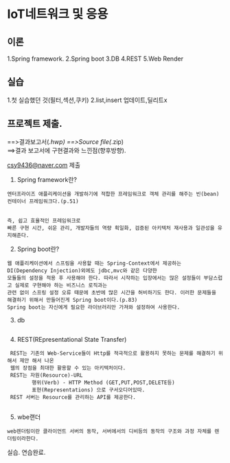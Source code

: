 # IoT네트워크 및 응용  
## 이론 
  1.Spring framework.
  2.Spring boot
  3.DB
  4.REST
  5.Web Render 
## 실습  
  1.첫 실습했던 것(필터,섹션,쿠키)
  2.list,insert 업데이트,딜리트x
## 프로젝트 제출.
  ==>결과보고서(*.hwp)
  ==>Source file(*.zip)  
  ==>결과 보고서에 구현결과와 느낀점(향후방향).
  
csy9436@naver.com 제출

1. Spring framework란?
~~~~~~
엔터프라이즈 애플리케이션을 개발하기에 적합한 프레임워크로 객체 관리를 해주는 빈(bean)컨테이너 프레임워크다.(p.51)


즉, 쉽고 효율적인 프레임워크로 
빠른 구현 시간, 쉬운 관리, 개발자들의 역량 획일화, 검증된 아키텍처 재사용과 일관성을 유지해준다.  

~~~~~~

2. Spring boot란?
~~~~~~
웹 애플리케이션에서 스프링을 사용할 때는 Spring-Context에서 제공하는 DI(Dependency Injection)외에도 jdbc,mvc와 같은 다양한 
모듈들의 설정을 적용 후 사용해야 한다. 따라서 시작하는 입장에서는 많은 설정들이 부담스럽고 실제로 구현해야 하는 비즈니스 로직과는
관련 없이 스프링 설정 오류 때문에 초반에 많은 시간을 허비하기도 한다. 이러한 문제들을 해결하기 위해서 만들어진게 Spring boot이다.(p.83)
Spring boot는 자신에게 필요한 라이브러리만 가져와 설정하여 사용한다.
~~~~~~

3. db
~~~~~~

~~~~~~

4. REST(REpresentational State Transfer)
~~~~~~
 REST는 기존의 Web-Service들이 Http를 적극적으로 활용하지 못하는 문제를 해결하기 위해서 제안 해서 나온
 웹의 장점을 최대한 활용할 수 있는 아키텍처이다.
 REST는 자원(Resource)-URL
        행위(Verb) - HTTP Method (GET,PUT,POST,DELETE등)
        표현(Representations) 으로 구서오디어있따.
 REST 서버는 Resource를 관리하는 API를 제공한다.
 
~~~~~~

5. wbe랜더
~~~~~~
web렌더링이란 클라이언트 서버의 동작, 서버에서의 디비등의 동작의 구조와 과정 자체를 렌더링이라한다.
~~~~~~


실습. 연습완료.
